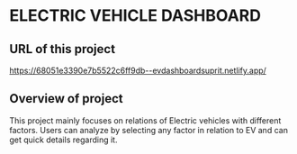 # ELECTRIC VEHICLE DASHBOARD
## URL of this project
https://68051e3390e7b5522c6ff9db--evdashboardsuprit.netlify.app/

## Overview of project
This project mainly focuses on relations of Electric vehicles with different factors.
Users can analyze by selecting any factor in relation to EV and can get quick details regarding it.
